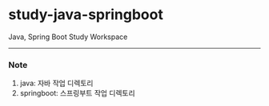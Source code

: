 # study-java-springboot
Java, Spring Boot Study Workspace
<hr />


### Note
1. java: 자바 작업 디렉토리
2. springboot: 스프링부트 작업 디렉토리

